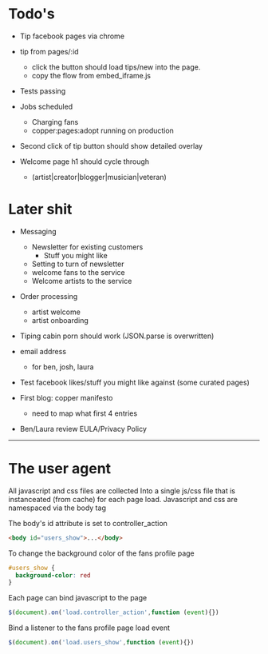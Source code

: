 Todo's
======
- Tip facebook pages via chrome

- tip from pages/:id
    - click the button should load tips/new into the page. 
    - copy the flow from embed_iframe.js
    
- Tests passing


- Jobs scheduled
    - Charging fans 
    - copper:pages:adopt running on production
- Second click of tip button should show detailed overlay
- Welcome page h1 should cycle through
    - (artist|creator|blogger|musician|veteran)


Later shit
==========
- Messaging
    - Newsletter for existing customers
        - Stuff you might like
    - Setting to turn of newsletter
    - welcome fans to the service
    - Welcome artists to the service

- Order processing
    - artist welcome
    - artist onboarding


- Tiping cabin porn should work (JSON.parse is overwritten)

- email address
    - for ben, josh, laura

- Test facebook likes/stuff you might like against (some curated pages)

- First blog: copper manifesto
    - need to map what first 4 entries

- Ben/Laura review EULA/Privacy Policy  
  
---


The user agent
==============

All javascript and css files are collected Into a single 
js/css file that is instanceated (from cache) for each 
page load. Javascript and css are namespaced via the body tag

The body's id attribute is set to controller_action
```html
<body id="users_show">...</body>
```

To change the background color of the fans profile page
```css
#users_show {
  background-color: red
}
```

Each page can bind javascript to the page
```javascript
$(document).on('load.controller_action',function (event){})  
```

Bind a listener to the fans profile page load event
```javascript
$(document).on('load.users_show',function (event){})
```